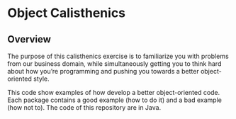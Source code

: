 # Object Calisthenics

## Overview

The purpose of this calisthenics exercise is to familiarize you with problems from our business domain, while simultaneously getting you to think hard about how you’re programming and pushing you towards a better object-oriented style.

This code show examples of how develop a better object-oriented code. Each package contains a good example (how to do it) and a bad example (how not to).
The code of this repository are in Java.


